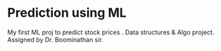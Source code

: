# Prediction using ML
My first ML proj to predict stock prices . Data structures & Algo project. Assigned by Dr. Boominathan sir.
